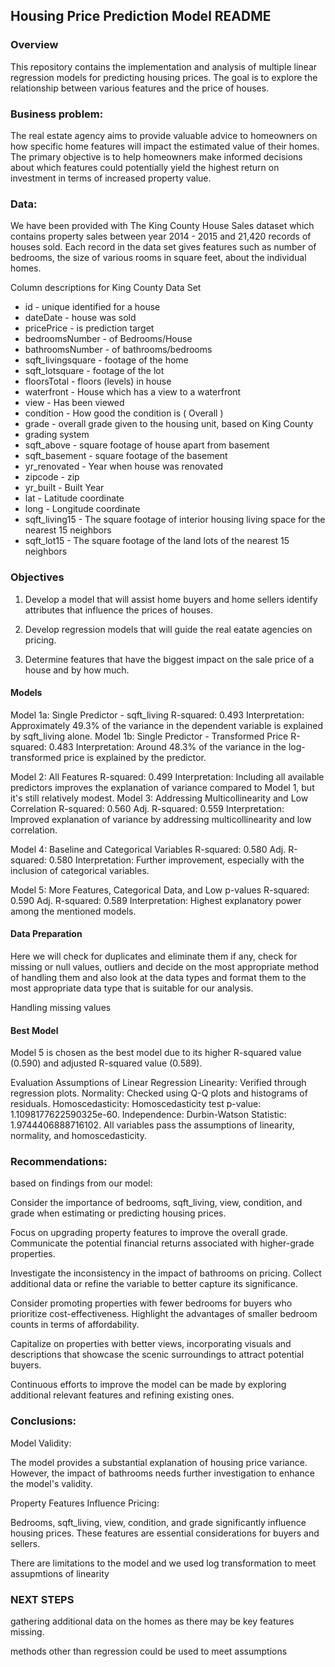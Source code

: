 ## Housing Price Prediction Model README
### Overview

This repository contains the implementation and analysis of multiple linear regression models for predicting housing prices. The goal is to explore the relationship between various features and the price of houses.

### Business problem:

The real estate agency aims to provide valuable advice to homeowners on how specific home features will impact the estimated value of their homes. The primary objective is to help homeowners make informed decisions about which features could potentially yield the highest return on investment in terms of increased property value.





### Data:


We have been provided with The King County House Sales dataset which contains property sales between year 2014 - 2015 and 21,420 records of houses sold. Each record in the data set gives features such as number of bedrooms, the size of various rooms in square feet, about the individual homes.


Column descriptions for King County Data Set

*   id - unique identified for a house
*   dateDate - house was sold
*   pricePrice - is prediction target
*   bedroomsNumber - of Bedrooms/House
*   bathroomsNumber - of bathrooms/bedrooms
*   sqft_livingsquare - footage of the home
*   sqft_lotsquare - footage of the lot
*   floorsTotal - floors (levels) in house
*   waterfront - House which has a view to a waterfront
*   view - Has been viewed
*   condition - How good the condition is ( Overall )
*   grade - overall grade given to the housing unit, based on King County
*   grading system
*   sqft_above - square footage of house apart from basement
*   sqft_basement - square footage of the basement
*   yr_renovated - Year when house was renovated
*   zipcode - zip
*   yr_built - Built Year
*   lat - Latitude coordinate
*   long - Longitude coordinate
*   sqft_living15 - The square footage of interior housing living space for the nearest 15 neighbors
*   sqft_lot15 - The square footage of the land lots of the nearest 15 neighbors

















### Objectives
1. Develop a model that will assist home buyers and home sellers identify attributes that influence the prices of houses.

2. Develop regression models that will guide the real eatate agencies on pricing.

3. Determine features that have the biggest impact on the sale price of a house and by how much.






#### Models
Model 1a: Single Predictor - sqft_living
R-squared: 0.493
Interpretation: Approximately 49.3% of the variance in the dependent variable is explained by sqft_living alone.
Model 1b: Single Predictor - Transformed Price
R-squared: 0.483
Interpretation: Around 48.3% of the variance in the log-transformed price is explained by the predictor.

Model 2: All Features
R-squared: 0.499
Interpretation: Including all available predictors improves the explanation of variance compared to Model 1, but it's still relatively modest.
Model 3: Addressing Multicollinearity and Low Correlation
R-squared: 0.560
Adj. R-squared: 0.559
Interpretation: Improved explanation of variance by addressing multicollinearity and low correlation.

Model 4: Baseline and Categorical Variables
R-squared: 0.580
Adj. R-squared: 0.580
Interpretation: Further improvement, especially with the inclusion of categorical variables.

Model 5: More Features, Categorical Data, and Low p-values
R-squared: 0.590
Adj. R-squared: 0.589
Interpretation: Highest explanatory power among the mentioned models.

#### Data Preparation
Here we will check for duplicates and eliminate them if any, check for missing or null values, outliers and decide on the most appropriate method of handling them and also look at the data types and format them to the most appropriate data type that is suitable for our analysis.

Handling missing values

#### Best Model
Model 5 is chosen as the best model due to its higher R-squared value (0.590) and adjusted R-squared value (0.589).

Evaluation
Assumptions of Linear Regression
Linearity: Verified through regression plots.
Normality: Checked using Q-Q plots and histograms of residuals.
Homoscedasticity: Homoscedasticity test p-value: 1.1098177622590325e-60.
Independence: Durbin-Watson Statistic: 1.9744406888716102.
All variables pass the assumptions of linearity, normality, and homoscedasticity.

### Recommendations:
based on findings from our model:

Consider the importance of bedrooms, sqft_living, view, condition, and grade when estimating or predicting housing prices.

Focus on upgrading property features to improve the overall grade. Communicate the potential financial returns associated with higher-grade properties.

Investigate the inconsistency in the impact of bathrooms on pricing. Collect additional data or refine the variable to better capture its significance.

Consider promoting properties with fewer bedrooms for buyers who prioritize cost-effectiveness. Highlight the advantages of smaller bedroom counts in terms of affordability.

Capitalize on properties with better views, incorporating visuals and descriptions that showcase the scenic surroundings to attract potential buyers.

Continuous efforts to improve the model can be made by exploring additional relevant features and refining existing ones.

### Conclusions:
Model Validity:

The model provides a substantial explanation of housing price variance. However, the impact of bathrooms needs further investigation to enhance the model's validity.

Property Features Influence Pricing:

Bedrooms, sqft_living, view, condition, and grade significantly influence housing prices. These features are essential considerations for buyers and sellers.

There are limitations to the model and we used log transformation to meet assupmtions of linearity

### NEXT STEPS

gathering additional data on the homes as there may be key features missing.

methods other than regression could be used to meet assumptions